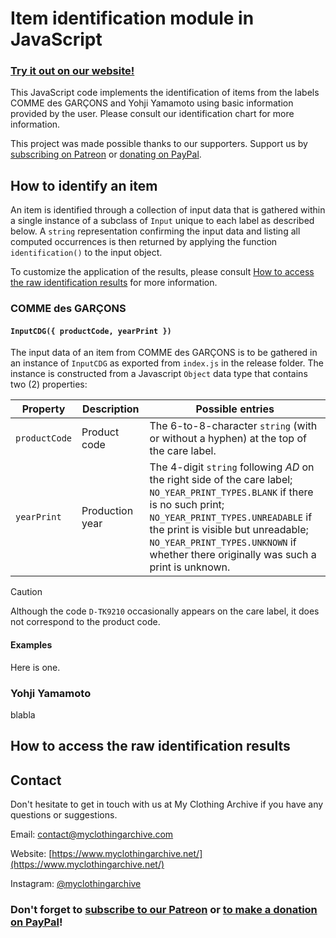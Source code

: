 # Item identification module in JavaScript

### [Try it out on our website!](https://www.myclothingarchive.net/id-tools)

This JavaScript code implements the identification of items from the labels COMME des GARÇONS and Yohji Yamamoto using basic information provided by the user. Please consult our identification chart for more information.

This project was made possible thanks to our supporters. Support us by [subscribing on Patreon](https://www.patreon.com/bePatron?u=36066750) or [donating on PayPal](https://www.paypal.com/donate/?hosted_button_id=AP5AP2WBUNNQL).

## How to identify an item

An item is identified through a collection of input data that is gathered within a single instance of a subclass of `Input` unique to each label as described below. A `string` representation confirming the input data and listing all computed occurrences is then returned by applying the function `identification()` to the input object.

To customize the application of the results, please consult [How to access the raw identification results](#access-results) for more information.

### COMME des GARÇONS

#### `InputCDG({ productCode, yearPrint })`

The input data of an item from COMME des GARÇONS is to be gathered in an instance of `InputCDG` as exported from `index.js` in the release folder. The instance is constructed from a Javascript `Object` data type that contains two (2) properties:

| Property |  Description | Possible entries |
| --- | --- | --- |
| `productCode` | Product code | The 6-to-8-character `string` (with or without a hyphen) at the top of the care label. |
| `yearPrint` | Production year | The 4-digit `string` following _AD_ on the right side of the care label;<br>`NO_YEAR_PRINT_TYPES.BLANK` if there is no such print;<br>`NO_YEAR_PRINT_TYPES.UNREADABLE` if the print is visible but unreadable;<br>`NO_YEAR_PRINT_TYPES.UNKNOWN` if whether there originally was such a print is unknown.<br> |

> [!CAUTION]
> Although the code `D-TK9210` occasionally appears on the care label, it does not correspond to the product code.

#### Examples

Here is one.

### Yohji Yamamoto

blabla

## <a id="access-results"/></a> How to access the raw identification results

## Contact

Don't hesitate to get in touch with us at My Clothing Archive if you have any questions or suggestions.

Email: contact@myclothingarchive.com

Website: [https://www.myclothingarchive.net/](https://www.myclothingarchive.net/)

Instagram: [@myclothingarchive](https://www.instagram.com/myclothingarchive/)

### Don't forget to [subscribe to our Patreon](https://www.patreon.com/bePatron?u=36066750) or [to make a donation on PayPal](https://www.paypal.com/donate/?hosted_button_id=AP5AP2WBUNNQL)!
